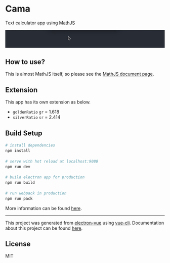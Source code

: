 # Cama

Text calculator app using [MathJS](https://github.com/josdejong/mathjs)

![Cama screenshot](https://github.com/nju33/cama/blob/master/screenshot.gif?raw=true)

## How to use?

This is almost MathJS itself, so please see the [MathJS document page](http://mathjs.org/docs/index.html).

## Extension

This app has its own extension as below.

- `goldenRatio` `gr` = 1.618
- `silverRatio` `sr` = 2.414

## Build Setup

``` bash
# install dependencies
npm install

# serve with hot reload at localhost:9080
npm run dev

# build electron app for production
npm run build

# run webpack in production
npm run pack
```
More information can be found [here](https://simulatedgreg.gitbooks.io/electron-vue/content/docs/npm_scripts.html).

---

This project was generated from [electron-vue](https://github.com/SimulatedGREG/electron-vue) using [vue-cli](https://github.com/vuejs/vue-cli). Documentation about this project can be found [here](https://simulatedgreg.gitbooks.io/electron-vue/content/index.html).

## License

MIT
